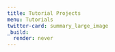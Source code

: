 ```yaml
---
title: Tutorial Projects
menu: Tutorials
twitter-card: summary_large_image
_build:
  render: never
---
```

